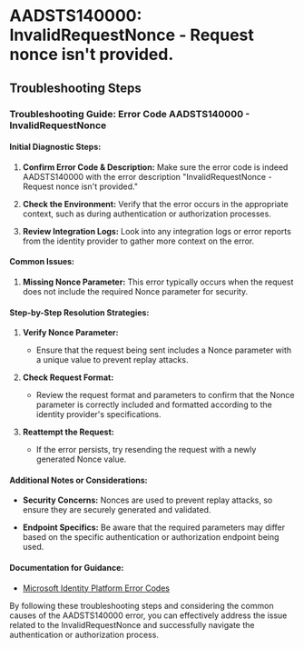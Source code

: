 
# AADSTS140000: InvalidRequestNonce - Request nonce isn't provided.


## Troubleshooting Steps
### Troubleshooting Guide: Error Code AADSTS140000 - InvalidRequestNonce

#### Initial Diagnostic Steps:
1. **Confirm Error Code & Description:** Make sure the error code is indeed AADSTS140000 with the error description "InvalidRequestNonce - Request nonce isn't provided."
  
2. **Check the Environment:** Verify that the error occurs in the appropriate context, such as during authentication or authorization processes.

3. **Review Integration Logs:** Look into any integration logs or error reports from the identity provider to gather more context on the error.

#### Common Issues:
1. **Missing Nonce Parameter:** This error typically occurs when the request does not include the required Nonce parameter for security.

#### Step-by-Step Resolution Strategies:
1. **Verify Nonce Parameter:**
   - Ensure that the request being sent includes a Nonce parameter with a unique value to prevent replay attacks.
   
2. **Check Request Format:**
   - Review the request format and parameters to confirm that the Nonce parameter is correctly included and formatted according to the identity provider's specifications.
   
3. **Reattempt the Request:**
   - If the error persists, try resending the request with a newly generated Nonce value.

#### Additional Notes or Considerations:
- **Security Concerns:** Nonces are used to prevent replay attacks, so ensure they are securely generated and validated.
  
- **Endpoint Specifics:** Be aware that the required parameters may differ based on the specific authentication or authorization endpoint being used.

#### Documentation for Guidance:
- [Microsoft Identity Platform Error Codes](https://docs.microsoft.com/en-us/azure/active-directory/develop/reference-aadsts-error-codes)

By following these troubleshooting steps and considering the common causes of the AADSTS140000 error, you can effectively address the issue related to the InvalidRequestNonce and successfully navigate the authentication or authorization process.